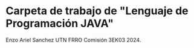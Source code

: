 # Carpeta de trabajo de "Lenguaje de Programación JAVA"
Enzo Ariel Sanchez UTN FRRO Comisión 3EK03 2024.
